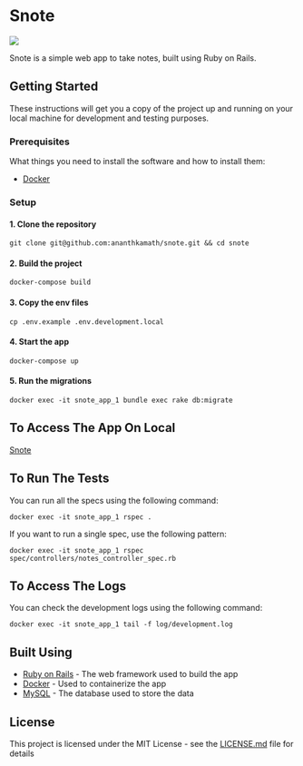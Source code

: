 # Snote
<a href="https://codeclimate.com/github/codeclimate/codeclimate/maintainability"><img src="https://api.codeclimate.com/v1/badges/a99a88d28ad37a79dbf6/maintainability" /></a>
<br/>

Snote is a simple web app to take notes, built using Ruby on Rails.

## Getting Started

These instructions will get you a copy of the project up and running on your local machine for development and testing purposes.

### Prerequisites

What things you need to install the software and how to install them:

- [Docker](https://docs.docker.com/)

### Setup

#### 1. Clone the repository

```
git clone git@github.com:ananthkamath/snote.git && cd snote
```

#### 2. Build the project

```
docker-compose build
```

#### 3. Copy the env files

```
cp .env.example .env.development.local
```

#### 4. Start the app

```
docker-compose up
```

#### 5. Run the migrations

```
docker exec -it snote_app_1 bundle exec rake db:migrate
```

## To Access The App On Local
[Snote](http://localhost:3000/)

## To Run The Tests

You can run all the specs using the following command:

```
docker exec -it snote_app_1 rspec .
```

If you want to run a single spec, use the following pattern:

```
docker exec -it snote_app_1 rspec spec/controllers/notes_controller_spec.rb
```

## To Access The Logs

You can check the development logs using the following command:

```
docker exec -it snote_app_1 tail -f log/development.log
```

## Built Using

- [Ruby on Rails](https://rubyonrails.org/) - The web framework used to build the app
- [Docker](https://www.docker.com/) - Used to containerize the app
- [MySQL](https://dev.mysql.com/) - The database used to store the data

## License

This project is licensed under the MIT License - see the [LICENSE.md](LICENSE.md) file for details

